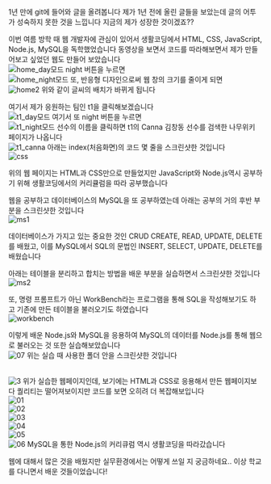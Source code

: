 1년 만에 git에 들어와 글을 올려봅니다
제가 1년 전에 올린 글들을 보았는데 글의 어투가 성숙하지 못한 것을 느낍니다
지금의 제가 성장한 것이겠죠??


이번 여름 방학 때 웹 개발자에 관심이 있어서
생활코딩에서 HTML, CSS, JavaScript, Node.js, MySQL을 독학했었습니다
동영상을 보면서 코드를 따라해보면서 제가 만들어보고 싶었던 웹도 만들어 보았습니다
<br>![home_day모드](https://user-images.githubusercontent.com/38243724/97449282-d8da0680-1974-11eb-9a4d-4301dc0a5408.png)
night 버튼을 누르면
<br>![home_night모드](https://user-images.githubusercontent.com/38243724/97449357-eabba980-1974-11eb-8564-f3e54cbb8a63.png)
또, 반응형 디자인으로써 웹 창의 크기를 줄이게 되면
<br>![home2](https://user-images.githubusercontent.com/38243724/97450338-fa87bd80-1975-11eb-95e2-1ad06d6a8f25.png)
위와 같이 글씨의 배치가 바뀌게 됩니다

여기서 제가 응원하는 팀인 t1을 클릭해보겠습니다
<br>![t1_day모드](https://user-images.githubusercontent.com/38243724/97449488-1179e000-1975-11eb-8c42-f360e0ae46e7.png)
여기서 또 night 버튼을 누르면
<br>![t1_night모드](https://user-images.githubusercontent.com/38243724/97449555-235b8300-1975-11eb-93de-d118dd58bb19.png)
선수의 이름을 클릭하면 t1의 Canna 김창동 선수를 검색한 나무위키 페이지가 나옵니다
<br>![t1_canna](https://user-images.githubusercontent.com/38243724/97449638-3b330700-1975-11eb-82c4-ea9a78573c0b.png)
아래는 index(처음화면)의 코드 몇 줄을 스크린샷한 것입니다
<br>![css](https://user-images.githubusercontent.com/38243724/97452830-7d117c80-1978-11eb-9c60-e0c365f54797.png)


위의 웹 페이지는 HTML과 CSS만으로 만들었지만
JavaScript와 Node.js역시 공부하기 위해 생활코딩에서의 커리큘럼을 따라 공부했습니다


웹을 공부하고 데이터베이스의 MySQL을 또 공부하였는데 아래는 공부의 거의 후반 부분을 스크린샷한 것입니다
<br>![ms1](https://user-images.githubusercontent.com/38243724/97453055-b8ac4680-1978-11eb-8048-58ee7a08892a.png)

데이터베이스가 가지고 있는 중요한 것인 CRUD CREATE, READ, UPDATE, DELETE를 배웠고, 이를 MySQL에서 SQL의 문법인 INSERT, SELECT, UPDATE, DELETE를 배웠습니다

아래는 테이블을 분리하고 합치는 방법을 배운 부분을 실습하면서 스크린샷한 것입니다 
<br>![ms2](https://user-images.githubusercontent.com/38243724/97454154-c9a98780-1979-11eb-83ef-90cfb63265a8.png)

또, 명령 프롬프트가 아닌 WorkBench라는 프로그램을 통해 SQL을 작성해보기도 하고 기존에 만든 테이블을 불러오기도 하였습니다
<br>![workbench](https://user-images.githubusercontent.com/38243724/97454403-142b0400-197a-11eb-89fd-f1e56a60b79d.png)


이렇게 배운 Node.js와 MySQL을 응용하여 MySQL의 데이터를 Node.js를 통해 웹으로 불러오는 것 또한 실습해보았습니다
<br>![07](https://user-images.githubusercontent.com/38243724/97460277-f6f93400-197f-11eb-9581-c8cb229dcfd7.PNG)
위는 실습 때 사용한 폴더 안을 스크린샷한 것입니다

<br>![3](https://user-images.githubusercontent.com/38243724/97454939-a7643980-197a-11eb-88e2-fa8654c73e06.png)
위가 실습한 웹페이지인데, 보기에는 HTML과 CSS로 응용해서 만든 웹페이지보다 퀄리티는 떨어져보이지만
코드를 보면 오히려 더 복잡해보입니다
<br>![01](https://user-images.githubusercontent.com/38243724/97455505-4852f480-197b-11eb-892d-68a0fedbf58b.png)
<br>![02](https://user-images.githubusercontent.com/38243724/97455587-5c96f180-197b-11eb-92db-20630567a29c.png)
<br>![03](https://user-images.githubusercontent.com/38243724/97455616-63256900-197b-11eb-9686-0d519d6d6529.png)
<br>![04](https://user-images.githubusercontent.com/38243724/97455643-691b4a00-197b-11eb-9b67-1307c940a99d.png)
<br>![05](https://user-images.githubusercontent.com/38243724/97455663-6f112b00-197b-11eb-9c70-d1a4583a1db6.png)
<br>![06](https://user-images.githubusercontent.com/38243724/97455682-73d5df00-197b-11eb-809a-25406d5e1570.png)
MySQL을 통한 Node.js의 커리큐럼 역시 생활코딩을 따라갔습니다

웹에 대해서 많은 것을 배웠지만 실무환경에서는 어떻게 쓰일 지 궁금하네요..
이상 학교를 다니면서 배운 것들이었습니다!
